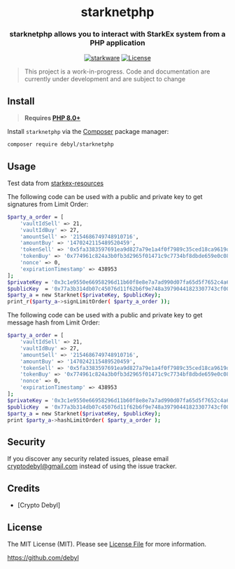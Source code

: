 <h1 align="center">starknetphp</h1>
<h3 align="center">starknetphp allows you to interact with StarkEx system from a PHP application</h2>

<p align="center">
      <a href="https://starkware.co"><img alt="starkware" src="https://img.shields.io/badge/powered_by-StarkWare-navy"></a>
      <a href="https://github.com/Starknet-php/starknet.php/blob/main/LICENSE.md"><img alt="License" src="https://img.shields.io/badge/license-MIT-black"></a>
</p>

> This project is a work-in-progress. Code and documentation are currently under development and are subject to change

## Install

>  **Requires [PHP 8.0+](https://php.net/releases/)**

Install `starknetphp` via the [Composer](https://getcomposer.org/) package manager:

```bash
composer require debyl/starknetphp
```


## Usage

Test data from [starkex-resources](https://github.com/starkware-libs/starkex-resources/blob/master/crypto/starkware/crypto/signature/signature_test_data.json?fbclid=IwAR0a1cz5FLKyuNiqYXQdCIIHUAkfDc5KLdtonhZknj3mTWs1D6Hf4hgNJ0c)

The following code can be used with a public and private key to get signatures from Limit Order:
```bash
$party_a_order = [
    'vaultIdSell' => 21,
    'vaultIdBuy' => 27,
    'amountSell' => '2154686749748910716',
    'amountBuy' => '1470242115489520459',
    'tokenSell' => '0x5fa3383597691ea9d827a79e1a4f0f7989c35ced18ca9619de8ab97e661020',
    'tokenBuy' => '0x774961c824a3b0fb3d2965f01471c9c7734bf8dbde659e0c08dca2ef18d56a',
    'nonce' => 0,
    'expirationTimestamp' => 438953
];
$privateKey = '0x3c1e9550e66958296d11b60f8e8e7a7ad990d07fa65d5f7652c4a6c87d4e3cc'; // change with your private key
$publicKey  = '0x77a3b314db07c45076d11f62b6f9e748a39790441823307743cf00d6597ea43'; // change with your public key
$party_a = new Starknet($privateKey, $publicKey);
print_r($party_a->signLimitOrder( $party_a_order ));
```
The following code can be used with a public and private key to get message hash from Limit Order:
```bash
$party_a_order = [
    'vaultIdSell' => 21,
    'vaultIdBuy' => 27,
    'amountSell' => '2154686749748910716',
    'amountBuy' => '1470242115489520459',
    'tokenSell' => '0x5fa3383597691ea9d827a79e1a4f0f7989c35ced18ca9619de8ab97e661020',
    'tokenBuy' => '0x774961c824a3b0fb3d2965f01471c9c7734bf8dbde659e0c08dca2ef18d56a',
    'nonce' => 0,
    'expirationTimestamp' => 438953
];
$privateKey = '0x3c1e9550e66958296d11b60f8e8e7a7ad990d07fa65d5f7652c4a6c87d4e3cc'; // change with your private key
$publicKey  = '0x77a3b314db07c45076d11f62b6f9e748a39790441823307743cf00d6597ea43'; // change with your public key
$party_a = new Starknet($privateKey, $publicKey);
print $party_a->hashLimitOrder( $party_a_order );
```


## Security

If you discover any security related issues, please email cryptodebyl@gmail.com instead of using the issue tracker.

 
## Credits

-  [Crypto Debyl]


## License

The MIT License (MIT). Please see [License File](LICENSE.md) for more information.


https://github.com/debyl
